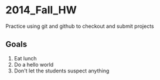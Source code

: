 2014_Fall_HW
============

Practice using git and github to checkout and submit projects

Goals
-----

1. Eat lunch
5. Do a hello world
3. Don't let the students suspect anything